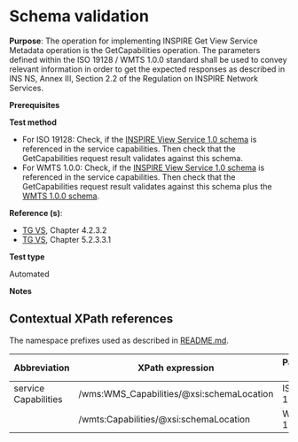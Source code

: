 # Schema validation

**Purpose**: The operation for implementing INSPIRE Get View Service Metadata operation is the GetCapabilities operation. The parameters defined within the ISO 19128 / WMTS 1.0.0 standard shall be used to convey relevant information in order to get the expected responses as described in INS NS, Annex III, Section 2.2 of the Regulation on INSPIRE Network Services.

**Prerequisites**

**Test method**

* For ISO 19128: Check, if the [INSPIRE View Service 1.0 schema](http://inspire.ec.europa.eu/schemas/inspire_vs/1.0/inspire_vs.xsd) is referenced in the service capabilities. Then check that the GetCapabilities request result validates against this schema.
* For WMTS 1.0.0: Check, if the [INSPIRE View Service 1.0 schema](http://inspire.ec.europa.eu/schemas/inspire_vs_ows11/1.0/inspire_vs_ows_11.xsd) is referenced in the service capabilities. Then check that the GetCapabilities request result validates against this schema plus the [WMTS 1.0.0 schema](http://schemas.opengis.net/wmts/1.0/wmtsGetCapabilities_response.xsd).

**Reference (s)**: 

* [TG VS](README.md#ref_TG_VS), Chapter 4.2.3.2
* [TG VS](README.md#ref_TG_VS), Chapter 5.2.3.3.1

**Test type**

Automated

**Notes**


## Contextual XPath references

The namespace prefixes used as described in [README.md](README.md#namespaces).

Abbreviation                                     |  XPath expression												|  Parameter  value
------------------------------------------------ | ---------------------------------------------------------------	| ---------------------------------------------------------------
service Capabilities <a name="service Capabilities"></a>   | /wms:WMS_Capabilities/@xsi:schemaLocation | ISO 19128
                                                           | /wmts:Capabilities/@xsi:schemaLocation | WMTS 1.0.0
